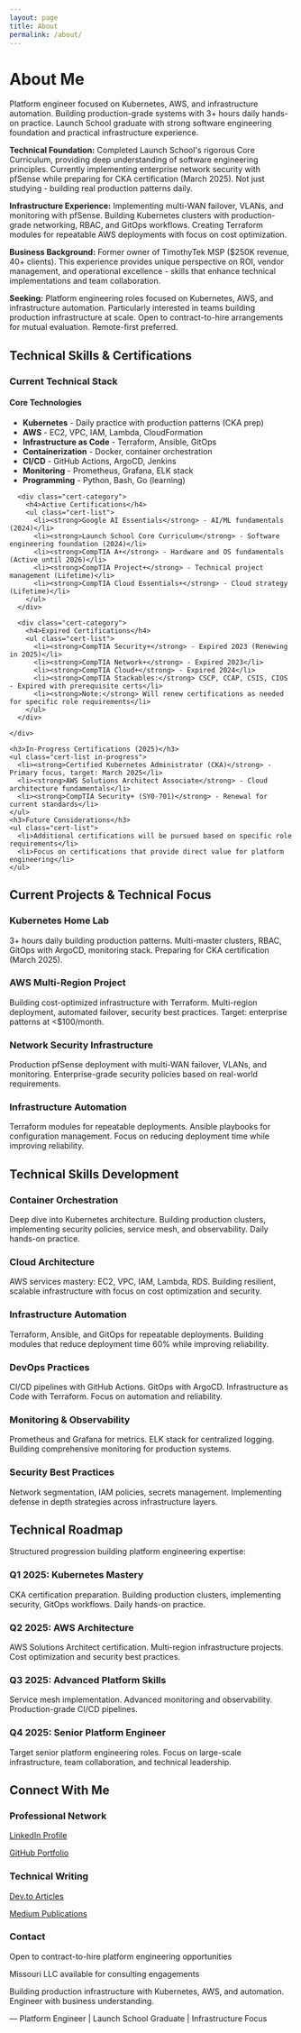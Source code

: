 ```yaml
---
layout: page
title: About
permalink: /about/
---
```


# About Me

<div class="content-section with-divider">
  <p>Platform engineer focused on Kubernetes, AWS, and infrastructure automation. Building production-grade systems with 3+ hours daily hands-on practice. Launch School graduate with strong software engineering foundation and practical infrastructure experience.</p>
  
  <p><strong>Technical Foundation:</strong> Completed Launch School's rigorous Core Curriculum, providing deep understanding of software engineering principles. Currently implementing enterprise network security with pfSense while preparing for CKA certification (March 2025). Not just studying - building real production patterns daily.</p>
  
  <p><strong>Infrastructure Experience:</strong> Implementing multi-WAN failover, VLANs, and monitoring with pfSense. Building Kubernetes clusters with production-grade networking, RBAC, and GitOps workflows. Creating Terraform modules for repeatable AWS deployments with focus on cost optimization.</p>
  
  <p><strong>Business Background:</strong> Former owner of TimothyTek MSP ($250K revenue, 40+ clients). This experience provides unique perspective on ROI, vendor management, and operational excellence - skills that enhance technical implementations and team collaboration.</p>
  
  <p><strong>Seeking:</strong> Platform engineering roles focused on Kubernetes, AWS, and infrastructure automation. Particularly interested in teams building production infrastructure at scale. Open to contract-to-hire arrangements for mutual evaluation. Remote-first preferred.</p>
</div>

<div class="content-section with-divider">
  <h2>Technical Skills & Certifications</h2>
  
  <div class="certifications-section">
    <h3>Current Technical Stack</h3>
    <div class="cert-categories">
      <div class="cert-category">
        <h4>Core Technologies</h4>
        <ul class="cert-list">
          <li><strong>Kubernetes</strong> - Daily practice with production patterns (CKA prep)</li>
          <li><strong>AWS</strong> - EC2, VPC, IAM, Lambda, CloudFormation</li>
          <li><strong>Infrastructure as Code</strong> - Terraform, Ansible, GitOps</li>
          <li><strong>Containerization</strong> - Docker, container orchestration</li>
          <li><strong>CI/CD</strong> - GitHub Actions, ArgoCD, Jenkins</li>
          <li><strong>Monitoring</strong> - Prometheus, Grafana, ELK stack</li>
          <li><strong>Programming</strong> - Python, Bash, Go (learning)</li>
        </ul>
      </div>
      
      <div class="cert-category">
        <h4>Active Certifications</h4>
        <ul class="cert-list">
          <li><strong>Google AI Essentials</strong> - AI/ML fundamentals (2024)</li>
          <li><strong>Launch School Core Curriculum</strong> - Software engineering foundation (2024)</li>
          <li><strong>CompTIA A+</strong> - Hardware and OS fundamentals (Active until 2026)</li>
          <li><strong>CompTIA Project+</strong> - Technical project management (Lifetime)</li>
          <li><strong>CompTIA Cloud Essentials+</strong> - Cloud strategy (Lifetime)</li>
        </ul>
      </div>
      
      <div class="cert-category">
        <h4>Expired Certifications</h4>
        <ul class="cert-list">
          <li><strong>CompTIA Security+</strong> - Expired 2023 (Renewing in 2025)</li>
          <li><strong>CompTIA Network+</strong> - Expired 2023</li>
          <li><strong>CompTIA Cloud+</strong> - Expired 2024</li>
          <li><strong>CompTIA Stackables:</strong> CSCP, CCAP, CSIS, CIOS - Expired with prerequisite certs</li>
          <li><strong>Note:</strong> Will renew certifications as needed for specific role requirements</li>
        </ul>
      </div>
      
    </div>
    
    <h3>In-Progress Certifications (2025)</h3>
    <ul class="cert-list in-progress">
      <li><strong>Certified Kubernetes Administrator (CKA)</strong> - Primary focus, target: March 2025</li>
      <li><strong>AWS Solutions Architect Associate</strong> - Cloud architecture fundamentals</li>
      <li><strong>CompTIA Security+ (SY0-701)</strong> - Renewal for current standards</li>
    </ul>
    <h3>Future Considerations</h3>
    <ul class="cert-list">
      <li>Additional certifications will be pursued based on specific role requirements</li>
      <li>Focus on certifications that provide direct value for platform engineering</li>
    </ul>
  </div>
</div>

<div class="content-section with-divider">
  <h2>Current Projects & Technical Focus</h2>
  <div class="expertise-grid">
    <div class="expertise-item">
      <h3>Kubernetes Home Lab</h3>
      <p>3+ hours daily building production patterns. Multi-master clusters, RBAC, GitOps with ArgoCD, monitoring stack. Preparing for CKA certification (March 2025).</p>
    </div>
    <div class="expertise-item">
      <h3>AWS Multi-Region Project</h3>
      <p>Building cost-optimized infrastructure with Terraform. Multi-region deployment, automated failover, security best practices. Target: enterprise patterns at <$100/month.</p>
    </div>
    <div class="expertise-item">
      <h3>Network Security Infrastructure</h3>
      <p>Production pfSense deployment with multi-WAN failover, VLANs, and monitoring. Enterprise-grade security policies based on real-world requirements.</p>
    </div>
    <div class="expertise-item">
      <h3>Infrastructure Automation</h3>
      <p>Terraform modules for repeatable deployments. Ansible playbooks for configuration management. Focus on reducing deployment time while improving reliability.</p>
    </div>
  </div>
</div>

<div class="content-section with-divider">
  <h2>Technical Skills Development</h2>
  <div class="expertise-grid">
    <div class="expertise-item">
      <h3>Container Orchestration</h3>
      <p>Deep dive into Kubernetes architecture. Building production clusters, implementing security policies, service mesh, and observability. Daily hands-on practice.</p>
    </div>
    <div class="expertise-item">
      <h3>Cloud Architecture</h3>
      <p>AWS services mastery: EC2, VPC, IAM, Lambda, RDS. Building resilient, scalable infrastructure with focus on cost optimization and security.</p>
    </div>
    <div class="expertise-item">
      <h3>Infrastructure Automation</h3>
      <p>Terraform, Ansible, and GitOps for repeatable deployments. Building modules that reduce deployment time 60% while improving reliability.</p>
    </div>
    <div class="expertise-item">
      <h3>DevOps Practices</h3>
      <p>CI/CD pipelines with GitHub Actions. GitOps with ArgoCD. Infrastructure as Code with Terraform. Focus on automation and reliability.</p>
    </div>
    <div class="expertise-item">
      <h3>Monitoring & Observability</h3>
      <p>Prometheus and Grafana for metrics. ELK stack for centralized logging. Building comprehensive monitoring for production systems.</p>
    </div>
    <div class="expertise-item">
      <h3>Security Best Practices</h3>
      <p>Network segmentation, IAM policies, secrets management. Implementing defense in depth strategies across infrastructure layers.</p>
    </div>
  </div>
</div>

<div class="content-section with-divider">
  <h2>Technical Roadmap</h2>
  <p>Structured progression building platform engineering expertise:</p>
  <div class="expertise-grid">
    <div class="expertise-item">
      <h3>Q1 2025: Kubernetes Mastery</h3>
      <p>CKA certification preparation. Building production clusters, implementing security, GitOps workflows. Daily hands-on practice.</p>
    </div>
    <div class="expertise-item">
      <h3>Q2 2025: AWS Architecture</h3>
      <p>AWS Solutions Architect certification. Multi-region infrastructure projects. Cost optimization and security best practices.</p>
    </div>
    <div class="expertise-item">
      <h3>Q3 2025: Advanced Platform Skills</h3>
      <p>Service mesh implementation. Advanced monitoring and observability. Production-grade CI/CD pipelines.</p>
    </div>
    <div class="expertise-item">
      <h3>Q4 2025: Senior Platform Engineer</h3>
      <p>Target senior platform engineering roles. Focus on large-scale infrastructure, team collaboration, and technical leadership.</p>
    </div>
  </div>
</div>

<div class="content-section">
  <h2>Connect With Me</h2>
  <div class="expertise-grid">
    <div class="expertise-item">
      <h3>Professional Network</h3>
      <p><a href="https://linkedin.com/in/joshuamichaelhall">LinkedIn Profile</a></p>
      <p><a href="https://github.com/JoshuaMichaelHall">GitHub Portfolio</a></p>
    </div>
    <div class="expertise-item">
      <h3>Technical Writing</h3>
      <p><a href="https://dev.to/joshuamichaelhall">Dev.to Articles</a></p>
      <p><a href="https://medium.com/@joshuamichaelhall">Medium Publications</a></p>
    </div>
    <div class="expertise-item">
      <h3>Contact</h3>
      <p>Open to contract-to-hire platform engineering opportunities</p>
      <p>Missouri LLC available for consulting engagements</p>
    </div>
  </div>
  
  <div class="quote">
    <p>Building production infrastructure with Kubernetes, AWS, and automation. Engineer with business understanding.</p>
    <div class="quote-author">— Platform Engineer | Launch School Graduate | Infrastructure Focus</div>
  </div>
</div>